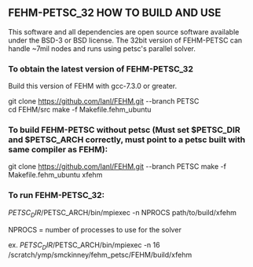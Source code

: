 ## FEHM-PETSC_32 HOW TO BUILD AND USE

This software and all dependencies are open source software available under the BSD-3 or BSD license. 
The 32bit version of FEHM-PETSC can handle ~7mil nodes and runs using petsc's parallel solver.
 
### To obtain the latest version of FEHM-PETSC_32

Build this version of FEHM with gcc-7.3.0 or greater.

git clone https://github.com/lanl/FEHM.git --branch PETSC  
cd FEHM/src
make -f Makefile.fehm_ubuntu

### To build FEHM-PETSC without petsc (Must set $PETSC_DIR and $PETSC_ARCH correctly, must point to a petsc built with same compiler as FEHM):

git clone https://github.com/lanl/FEHM.git --branch PETSC
make -f Makefile.fehm_ubuntu xfehm

### To run FEHM-PETSC_32:

$PETSC_DIR/$PETSC_ARCH/bin/mpiexec -n NPROCS path/to/build/xfehm

NPROCS = number of processes to use for the solver

ex.
$PETSC_DIR/$PETSC_ARCH/bin/mpiexec -n 16 /scratch/ymp/smckinney/fehm_petsc/FEHM/build/xfehm
